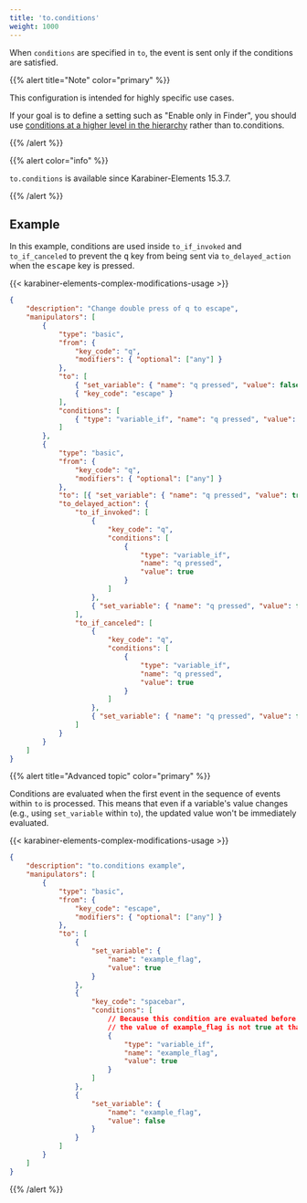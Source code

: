 ```yaml
---
title: 'to.conditions'
weight: 1000
---
```


When `conditions` are specified in `to`, the event is sent only if the conditions are satisfied.

{{% alert title="Note" color="primary" %}}

This configuration is intended for highly specific use cases.

If your goal is to define a setting such as "Enable only in Finder", you should use [conditions at a higher level in the hierarchy](../) rather than to.conditions.

{{% /alert %}}

{{% alert color="info" %}}

`to.conditions` is available since Karabiner-Elements 15.3.7.

{{% /alert %}}

## Example

In this example, conditions are used inside `to_if_invoked` and `to_if_canceled` to prevent the <kbd>q</kbd> key from being sent via `to_delayed_action` when the <kbd>escape</kbd> key is pressed.

{{< karabiner-elements-complex-modifications-usage >}}

```json
{
    "description": "Change double press of q to escape",
    "manipulators": [
        {
            "type": "basic",
            "from": {
                "key_code": "q",
                "modifiers": { "optional": ["any"] }
            },
            "to": [
                { "set_variable": { "name": "q pressed", "value": false } },
                { "key_code": "escape" }
            ],
            "conditions": [
                { "type": "variable_if", "name": "q pressed", "value": true }
            ]
        },
        {
            "type": "basic",
            "from": {
                "key_code": "q",
                "modifiers": { "optional": ["any"] }
            },
            "to": [{ "set_variable": { "name": "q pressed", "value": true } }],
            "to_delayed_action": {
                "to_if_invoked": [
                    {
                        "key_code": "q",
                        "conditions": [
                            {
                                "type": "variable_if",
                                "name": "q pressed",
                                "value": true
                            }
                        ]
                    },
                    { "set_variable": { "name": "q pressed", "value": false } }
                ],
                "to_if_canceled": [
                    {
                        "key_code": "q",
                        "conditions": [
                            {
                                "type": "variable_if",
                                "name": "q pressed",
                                "value": true
                            }
                        ]
                    },
                    { "set_variable": { "name": "q pressed", "value": false } }
                ]
            }
        }
    ]
}
```

{{% alert title="Advanced topic" color="primary" %}}

Conditions are evaluated when the first event in the sequence of events within `to` is processed.
This means that even if a variable's value changes (e.g., using `set_variable` within `to`), the updated value won't be immediately evaluated.

{{< karabiner-elements-complex-modifications-usage >}}

```json
{
    "description": "to.conditions example",
    "manipulators": [
        {
            "type": "basic",
            "from": {
                "key_code": "escape",
                "modifiers": { "optional": ["any"] }
            },
            "to": [
                {
                    "set_variable": {
                        "name": "example_flag",
                        "value": true
                    }
                },
                {
                    "key_code": "spacebar",
                    "conditions": [
                        // Because this condition are evaluated before the first event is processed,
                        // the value of example_flag is not true at that stage, so the evaluation will return false.
                        {
                            "type": "variable_if",
                            "name": "example_flag",
                            "value": true
                        }
                    ]
                },
                {
                    "set_variable": {
                        "name": "example_flag",
                        "value": false
                    }
                }
            ]
        }
    ]
}
```

{{% /alert %}}

